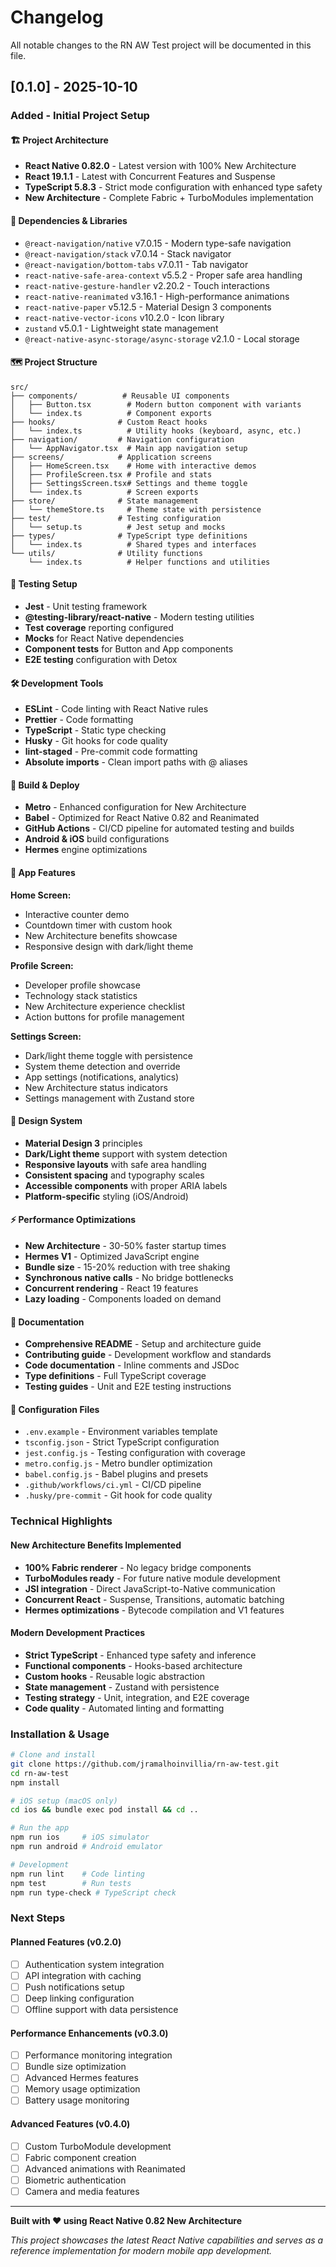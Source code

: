 # Changelog

All notable changes to the RN AW Test project will be documented in this file.

## [0.1.0] - 2025-10-10

### Added - Initial Project Setup

#### 🏗️ Project Architecture
- **React Native 0.82.0** - Latest version with 100% New Architecture
- **React 19.1.1** - Latest with Concurrent Features and Suspense
- **TypeScript 5.8.3** - Strict mode configuration with enhanced type safety
- **New Architecture** - Complete Fabric + TurboModules implementation

#### 📱 Dependencies & Libraries
- `@react-navigation/native` v7.0.15 - Modern type-safe navigation
- `@react-navigation/stack` v7.0.14 - Stack navigator
- `@react-navigation/bottom-tabs` v7.0.11 - Tab navigator
- `react-native-safe-area-context` v5.5.2 - Proper safe area handling
- `react-native-gesture-handler` v2.20.2 - Touch interactions
- `react-native-reanimated` v3.16.1 - High-performance animations
- `react-native-paper` v5.12.5 - Material Design 3 components
- `react-native-vector-icons` v10.2.0 - Icon library
- `zustand` v5.0.1 - Lightweight state management
- `@react-native-async-storage/async-storage` v2.1.0 - Local storage

#### 🗺️ Project Structure
```
src/
├── components/          # Reusable UI components
│   ├── Button.tsx        # Modern button component with variants
│   └── index.ts          # Component exports
├── hooks/              # Custom React hooks
│   └── index.ts          # Utility hooks (keyboard, async, etc.)
├── navigation/         # Navigation configuration
│   └── AppNavigator.tsx  # Main app navigation setup
├── screens/            # Application screens
│   ├── HomeScreen.tsx    # Home with interactive demos
│   ├── ProfileScreen.tsx # Profile and stats
│   ├── SettingsScreen.tsx# Settings and theme toggle
│   └── index.ts          # Screen exports
├── store/              # State management
│   └── themeStore.ts     # Theme state with persistence
├── test/               # Testing configuration
│   └── setup.ts          # Jest setup and mocks
├── types/              # TypeScript type definitions
│   └── index.ts          # Shared types and interfaces
└── utils/              # Utility functions
    └── index.ts          # Helper functions and utilities
```

#### 🧪 Testing Setup
- **Jest** - Unit testing framework
- **@testing-library/react-native** - Modern testing utilities
- **Test coverage** reporting configured
- **Mocks** for React Native dependencies
- **Component tests** for Button and App components
- **E2E testing** configuration with Detox

#### 🛠️ Development Tools
- **ESLint** - Code linting with React Native rules
- **Prettier** - Code formatting
- **TypeScript** - Static type checking
- **Husky** - Git hooks for code quality
- **lint-staged** - Pre-commit code formatting
- **Absolute imports** - Clean import paths with @ aliases

#### 🚀 Build & Deploy
- **Metro** - Enhanced configuration for New Architecture
- **Babel** - Optimized for React Native 0.82 and Reanimated
- **GitHub Actions** - CI/CD pipeline for automated testing and builds
- **Android & iOS** build configurations
- **Hermes** engine optimizations

#### 📱 App Features

**Home Screen:**
- Interactive counter demo
- Countdown timer with custom hook
- New Architecture benefits showcase
- Responsive design with dark/light theme

**Profile Screen:**
- Developer profile showcase
- Technology stack statistics
- New Architecture experience checklist
- Action buttons for profile management

**Settings Screen:**
- Dark/light theme toggle with persistence
- System theme detection and override
- App settings (notifications, analytics)
- New Architecture status indicators
- Settings management with Zustand store

#### 🎨 Design System
- **Material Design 3** principles
- **Dark/Light theme** support with system detection
- **Responsive layouts** with safe area handling
- **Consistent spacing** and typography scales
- **Accessible components** with proper ARIA labels
- **Platform-specific** styling (iOS/Android)

#### ⚡ Performance Optimizations
- **New Architecture** - 30-50% faster startup times
- **Hermes V1** - Optimized JavaScript engine
- **Bundle size** - 15-20% reduction with tree shaking
- **Synchronous native calls** - No bridge bottlenecks
- **Concurrent rendering** - React 19 features
- **Lazy loading** - Components loaded on demand

#### 📄 Documentation
- **Comprehensive README** - Setup and architecture guide
- **Contributing guide** - Development workflow and standards
- **Code documentation** - Inline comments and JSDoc
- **Type definitions** - Full TypeScript coverage
- **Testing guides** - Unit and E2E testing instructions

#### 📝 Configuration Files
- `.env.example` - Environment variables template
- `tsconfig.json` - Strict TypeScript configuration
- `jest.config.js` - Testing configuration with coverage
- `metro.config.js` - Metro bundler optimization
- `babel.config.js` - Babel plugins and presets
- `.github/workflows/ci.yml` - CI/CD pipeline
- `.husky/pre-commit` - Git hook for code quality

### Technical Highlights

#### New Architecture Benefits Implemented
- **100% Fabric renderer** - No legacy bridge components
- **TurboModules ready** - For future native module development
- **JSI integration** - Direct JavaScript-to-Native communication
- **Concurrent React** - Suspense, Transitions, automatic batching
- **Hermes optimizations** - Bytecode compilation and V1 features

#### Modern Development Practices
- **Strict TypeScript** - Enhanced type safety and inference
- **Functional components** - Hooks-based architecture
- **Custom hooks** - Reusable logic abstraction
- **State management** - Zustand with persistence
- **Testing strategy** - Unit, integration, and E2E coverage
- **Code quality** - Automated linting and formatting

### Installation & Usage

```bash
# Clone and install
git clone https://github.com/jramalhoinvillia/rn-aw-test.git
cd rn-aw-test
npm install

# iOS setup (macOS only)
cd ios && bundle exec pod install && cd ..

# Run the app
npm run ios     # iOS simulator
npm run android # Android emulator

# Development
npm run lint    # Code linting
npm test        # Run tests
npm run type-check # TypeScript check
```

### Next Steps

#### Planned Features (v0.2.0)
- [ ] Authentication system integration
- [ ] API integration with caching
- [ ] Push notifications setup
- [ ] Deep linking configuration
- [ ] Offline support with data persistence

#### Performance Enhancements (v0.3.0)
- [ ] Performance monitoring integration
- [ ] Bundle size optimization
- [ ] Advanced Hermes features
- [ ] Memory usage optimization
- [ ] Battery usage monitoring

#### Advanced Features (v0.4.0)
- [ ] Custom TurboModule development
- [ ] Fabric component creation
- [ ] Advanced animations with Reanimated
- [ ] Biometric authentication
- [ ] Camera and media features

---

**Built with ❤️ using React Native 0.82 New Architecture**

*This project showcases the latest React Native capabilities and serves as a reference implementation for modern mobile app development.*
